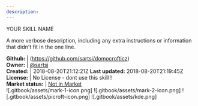 ```yaml
---
description: 
---
```

YOUR SKILL NAME

A more verbose description, including any extra instructions or
information that didn't fit in the one line.

**Github:** | (https://github.com/sartsj/domocrofticz)  
**Owner:** | [@sartsj](https://github.com/sartsj)  
**Created:** | 2018-08-20T21:12:21Z  **Last updated:** 2018-08-20T21:19:45Z  
**License:** | No License - dont use this skill !  
**Market status:** | [Not in Market](https://market.mycroft.ai/skill/)  
 ![.gitbook/assets/mark-1-icon.png]  ![.gitbook/assets/mark-2-icon.png]  ![.gitbook/assets/picroft-icon.png]  ![.gitbook/assets/kde.png]  

